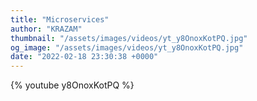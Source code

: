 ```yaml
---
title: "Microservices"
author: "KRAZAM"
thumbnail: "/assets/images/videos/yt_y8OnoxKotPQ.jpg"
og_image: "/assets/images/videos/yt_y8OnoxKotPQ.jpg"
date: "2022-02-18 23:30:38 +0000"
---
```


{% youtube y8OnoxKotPQ %}
